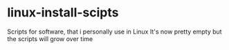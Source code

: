 # linux-install-scipts
Scripts for software, that i personally use in Linux
It's now pretty empty but the scripts will grow over time
